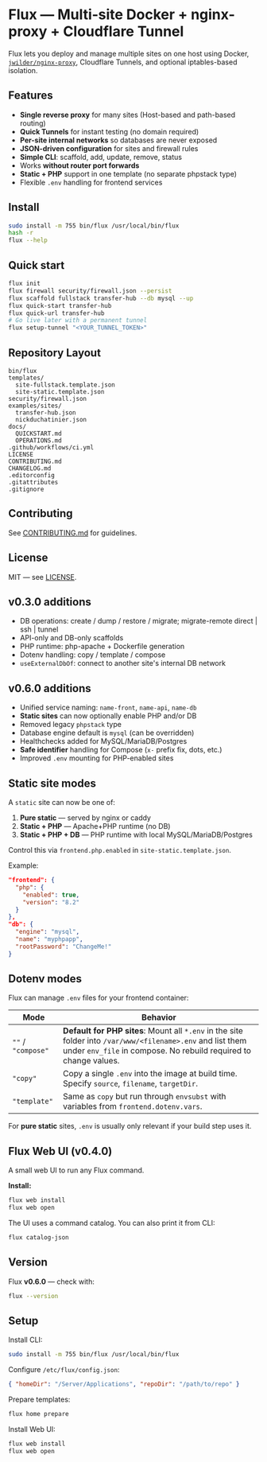 # Flux — Multi‑site Docker + nginx-proxy + Cloudflare Tunnel

Flux lets you deploy and manage multiple sites on one host using Docker, [`jwilder/nginx-proxy`](https://hub.docker.com/r/jwilder/nginx-proxy), Cloudflare Tunnels, and optional iptables-based isolation.

## Features
- **Single reverse proxy** for many sites (Host-based and path-based routing)
- **Quick Tunnels** for instant testing (no domain required)
- **Per-site internal networks** so databases are never exposed
- **JSON-driven configuration** for sites and firewall rules
- **Simple CLI**: scaffold, add, update, remove, status
- Works **without router port forwards**
- **Static + PHP** support in one template (no separate phpstack type)
- Flexible `.env` handling for frontend services

## Install
```bash
sudo install -m 755 bin/flux /usr/local/bin/flux
hash -r
flux --help
```

## Quick start
```bash
flux init
flux firewall security/firewall.json --persist
flux scaffold fullstack transfer-hub --db mysql --up
flux quick-start transfer-hub
flux quick-url transfer-hub
# Go live later with a permanent tunnel
flux setup-tunnel "<YOUR_TUNNEL_TOKEN>"
```

## Repository Layout
```
bin/flux
templates/
  site-fullstack.template.json
  site-static.template.json
security/firewall.json
examples/sites/
  transfer-hub.json
  nickduchatinier.json
docs/
  QUICKSTART.md
  OPERATIONS.md
.github/workflows/ci.yml
LICENSE
CONTRIBUTING.md
CHANGELOG.md
.editorconfig
.gitattributes
.gitignore
```

## Contributing
See [CONTRIBUTING.md](CONTRIBUTING.md) for guidelines.

## License
MIT — see [LICENSE](LICENSE).

## v0.3.0 additions
- DB operations: create / dump / restore / migrate; migrate-remote direct | ssh | tunnel
- API-only and DB-only scaffolds
- PHP runtime: php-apache + Dockerfile generation
- Dotenv handling: copy / template / compose
- `useExternalDbOf`: connect to another site's internal DB network

## v0.6.0 additions
- Unified service naming: `name-front`, `name-api`, `name-db`
- **Static sites** can now optionally enable PHP and/or DB
- Removed legacy `phpstack` type
- Database engine default is `mysql` (can be overridden)
- Healthchecks added for MySQL/MariaDB/Postgres
- **Safe identifier** handling for Compose (`x-` prefix fix, dots, etc.)
- Improved `.env` mounting for PHP-enabled sites

## Static site modes
A `static` site can now be one of:
1. **Pure static** — served by nginx or caddy
2. **Static + PHP** — Apache+PHP runtime (no DB)
3. **Static + PHP + DB** — PHP runtime with local MySQL/MariaDB/Postgres

Control this via `frontend.php.enabled` in `site-static.template.json`.

Example:
```json
"frontend": {
  "php": {
    "enabled": true,
    "version": "8.2"
  }
},
"db": {
  "engine": "mysql",
  "name": "myphpapp",
  "rootPassword": "ChangeMe!"
}
```

## Dotenv modes
Flux can manage `.env` files for your frontend container:

| Mode       | Behavior |
|------------|----------|
| `""` / `"compose"` | **Default for PHP sites**: Mount all `*.env` in the site folder into `/var/www/<filename>.env` and list them under `env_file` in compose. No rebuild required to change values. |
| `"copy"`   | Copy a single `.env` into the image at build time. Specify `source`, `filename`, `targetDir`. |
| `"template"` | Same as `copy` but run through `envsubst` with variables from `frontend.dotenv.vars`. |

For **pure static** sites, `.env` is usually only relevant if your build step uses it.

## Flux Web UI (v0.4.0)
A small web UI to run any Flux command.

**Install:**
```bash
flux web install
flux web open
```

The UI uses a command catalog. You can also print it from CLI:
```bash
flux catalog-json
```

## Version
Flux **v0.6.0** — check with:
```bash
flux --version
```

## Setup
Install CLI:
```bash
sudo install -m 755 bin/flux /usr/local/bin/flux
```
Configure `/etc/flux/config.json`:
```json
{ "homeDir": "/Server/Applications", "repoDir": "/path/to/repo" }
```
Prepare templates:
```bash
flux home prepare
```
Install Web UI:
```bash
flux web install
flux web open
```
